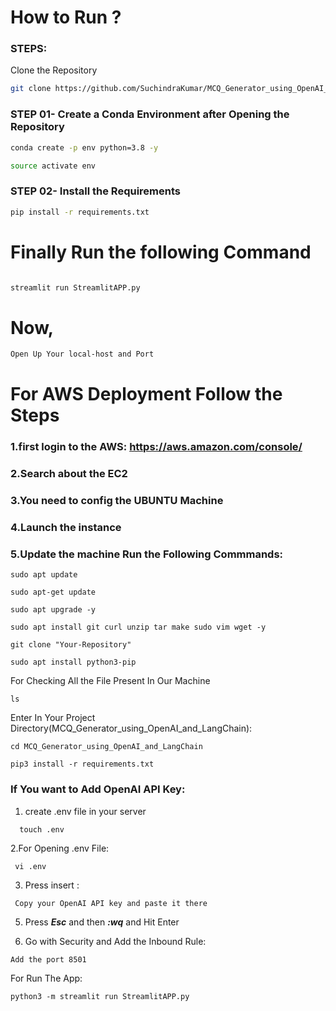 # How to Run ?

### STEPS:

Clone the Repository

```bash
git clone https://github.com/SuchindraKumar/MCQ_Generator_using_OpenAI_and_LangChain.git
```
### STEP 01- Create a Conda Environment after Opening the Repository

```bash
conda create -p env python=3.8 -y
```

```bash
source activate env

```


### STEP 02- Install the Requirements
```bash
pip install -r requirements.txt
```



# Finally Run the following Command
```bash

streamlit run StreamlitAPP.py
```

# Now,

```bash
Open Up Your local-host and Port
```

# For AWS Deployment Follow the Steps

### 1.first login to the AWS: https://aws.amazon.com/console/

### 2.Search about the EC2

### 3.You need to config the UBUNTU Machine

### 4.Launch the instance

### 5.Update the machine Run the Following Commmands:

```
sudo apt update
```
```
sudo apt-get update
```
```
sudo apt upgrade -y
```
```
sudo apt install git curl unzip tar make sudo vim wget -y
```
```
git clone "Your-Repository"
```
```
sudo apt install python3-pip

```
For Checking All the File Present In Our Machine
```
ls
```
Enter In Your Project Directory(MCQ_Generator_using_OpenAI_and_LangChain):
```
cd MCQ_Generator_using_OpenAI_and_LangChain
```

```
pip3 install -r requirements.txt
```


### If You want to Add OpenAI API Key:

1. create .env file in your server
 ```
   touch .env
   ```
2.For Opening .env File:
```
 vi .env
```
3. Press insert :
```
 Copy your OpenAI API key and paste it there
```

5. Press ***Esc*** and then ***:wq*** and Hit Enter

6. Go with Security and Add the Inbound Rule:
 ```  
 Add the port 8501
```
For Run The App:
 ```
python3 -m streamlit run StreamlitAPP.py
```
